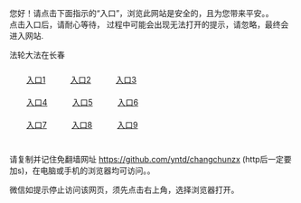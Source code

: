 您好！请点击下面指示的“入口”，浏览此网站是安全的，且为您带来平安。。 <br/>
点击入口后，请耐心等待， 过程中可能会出现无法打开的提示，请忽略，最终会进入网站. </br>

法轮大法在长春<br/>
<div style="padding:10px"><a style="margin:20px" target="_blank" href="https://dgkyzcgvhzeeo.cloudfront.net/2Qpsp?kkumboze" id="ccLink1" rel="nofollow">入口1</a> <a target="_blank" style="margin:20px" href="https://d2a4vx0qxvram4.cloudfront.net/2Qpsp?dhpoqso" id="ccLink2" rel="nofollow">入口2</a> <a style="margin:20px" target="_blank" href="https://d1icsdzl2ly3c9.cloudfront.net/2Qpsp?litrwad" id="ccLink3" rel="nofollow">入口3</a></div>

<div style="padding:10px" ><a style="margin:20px" target="_blank" href="https://dgkyzcgvhzeeo.cloudfront.net/2Qpsp?kkumboze" id="ccLink4" rel="nofollow">入口4</a> <a style="margin:20px" href="https://d2a4vx0qxvram4.cloudfront.net/2Qpsp?dhpoqso" target="_blank" id="ccLink5" rel="nofollow">入口5</a> <a style="margin:20px" href="https://d1icsdzl2ly3c9.cloudfront.net/2Qpsp?litrwad" target="_blank" id="ccLink6" rel="nofollow">入口6</a></div>

<div style="padding:10px"><a style="margin:20px" target="_blank" href="https://dgkyzcgvhzeeo.cloudfront.net/2Qpsp?kkumboze" id="ccLink7" rel="nofollow">入口7</a> <a style="margin:20px" href="https://d2a4vx0qxvram4.cloudfront.net/2Qpsp?dhpoqso" target="_blank" id="ccLink8" rel="nofollow">入口8</a> <a style="margin:20px" target="_blank" href="https://d1icsdzl2ly3c9.cloudfront.net/2Qpsp?litrwad" id="ccLink9" rel="nofollow">入口9</a></div>

<br/>



请复制并记住免翻墙网址 https://github.com/yntd/changchunzx (http后一定要加s)，在电脑或手机的浏览器均可访问。。<br/>

微信如提示停止访问该网页，须先点击右上角，选择浏览器打开。
